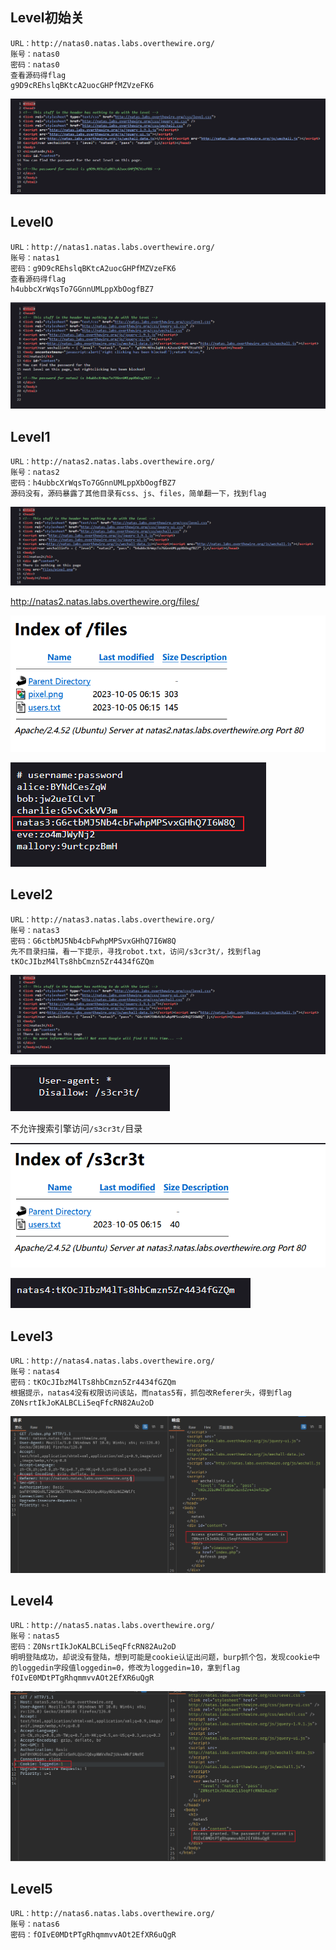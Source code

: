 ## Level初始关

```
URL：http://natas0.natas.labs.overthewire.org/
账号：natas0
密码：natas0
查看源码得flag
g9D9cREhslqBKtcA2uocGHPfMZVzeFK6 
```

![image-20240531222501236](image/image-20240531222501236.png)

## Level0

```
URL：http://natas1.natas.labs.overthewire.org/
账号：natas1
密码：g9D9cREhslqBKtcA2uocGHPfMZVzeFK6
查看源码得flag
h4ubbcXrWqsTo7GGnnUMLppXbOogfBZ7 
```

![image-20240531222637714](image/image-20240531222637714.png)

## Level1

```
URL：http://natas2.natas.labs.overthewire.org/
账号：natas2
密码：h4ubbcXrWqsTo7GGnnUMLppXbOogfBZ7
源码没有，源码暴露了其他目录有css、js、files，简单翻一下，找到flag
```

![image-20240531223100372](image/image-20240531223100372.png)

http://natas2.natas.labs.overthewire.org/files/

![image-20240531223445974](image/image-20240531223445974.png)

![image-20240531223550948](image/image-20240531223550948.png)

## Level2

```
URL：http://natas3.natas.labs.overthewire.org/
账号：natas3
密码：G6ctbMJ5Nb4cbFwhpMPSvxGHhQ7I6W8Q
先不目录扫描，看一下提示，寻找robot.txt，访问/s3cr3t/，找到flag
tKOcJIbzM4lTs8hbCmzn5Zr4434fGZQm
```

![image-20240531223919850](image/image-20240531223919850.png)

![image-20240531224036609](image/image-20240531224036609.png)

不允许搜索引擎访问`/s3cr3t/`目录

![image-20240531224146275](image/image-20240531224146275.png)

![image-20240531224201035](image/image-20240531224201035.png)

## Level3

```
URL：http://natas4.natas.labs.overthewire.org/
账号：natas4
密码：tKOcJIbzM4lTs8hbCmzn5Zr4434fGZQm
根据提示，natas4没有权限访问该站，而natas5有，抓包改Referer头，得到flag
Z0NsrtIkJoKALBCLi5eqFfcRN82Au2oD
```

![image-20240531225103428](image/image-20240531225103428.png)

## Level4

```
URL：http://natas5.natas.labs.overthewire.org/
账号：natas5
密码：Z0NsrtIkJoKALBCLi5eqFfcRN82Au2oD
明明登陆成功，却说没有登陆，想到可能是cookie认证出问题，burp抓个包，发现cookie中的loggedin字段值loggedin=0，修改为loggedin=10，拿到flag
fOIvE0MDtPTgRhqmmvvAOt2EfXR6uQgR
```

![image-20240531225521395](image/image-20240531225521395.png)

## Level5

```
URL：http://natas6.natas.labs.overthewire.org/
账号：natas6
密码：fOIvE0MDtPTgRhqmmvvAOt2EfXR6uQgR
```

